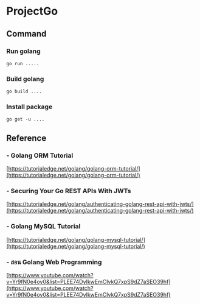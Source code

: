 # ProjectGo 
## Command 
### Run golang 
```
go run .....
``` 
### Build golang
```
go build ....
``` 
### Install package 
```
go get -u ....
``` 
## Reference 
### - Golang ORM Tutorial
[https://tutorialedge.net/golang/golang-orm-tutorial/](https://tutorialedge.net/golang/golang-orm-tutorial/) 
### - Securing Your Go REST APIs With JWTs
[https://tutorialedge.net/golang/authenticating-golang-rest-api-with-jwts/](https://tutorialedge.net/golang/authenticating-golang-rest-api-with-jwts/) 
### - Golang MySQL Tutorial 
[https://tutorialedge.net/golang/golang-mysql-tutorial/](https://tutorialedge.net/golang/golang-mysql-tutorial/) 
### - สอน Golang Web Programming
[https://www.youtube.com/watch?v=Yr9fN0e4oy0&list=PLEE74DyIkwEmCIvkQ7xpS9dZ7aSEO39hf](https://www.youtube.com/watch?v=Yr9fN0e4oy0&list=PLEE74DyIkwEmCIvkQ7xpS9dZ7aSEO39hf)
